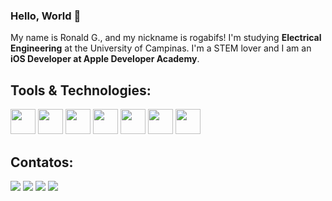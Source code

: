 ### Hello, World 👋

My name is Ronald G., and my nickname is rogabifs! I'm studying **Electrical Engineering** at the University of Campinas. I'm a STEM lover and I am an **iOS Developer at Apple Developer Academy**.

## Tools & Technologies:

<img loading="lazy" src="https://cdn.jsdelivr.net/gh/devicons/devicon/icons/python/python-original.svg" widith = "40" height ="40"/>  <img loading="lazy" src="https://cdn.jsdelivr.net/gh/devicons/devicon/icons/numpy/numpy-original.svg" widith = "40" height ="40"/>  <img loading="lazy" src="https://cdn.jsdelivr.net/gh/devicons/devicon/icons/c/c-original.svg" widith = "40" height ="40"/>  <img loading="lazy" src="https://cdn.jsdelivr.net/gh/devicons/devicon/icons/swift/swift-original.svg" widith = "40" height ="40"/>  <img loading="lazy" src="https://cdn.jsdelivr.net/gh/devicons/devicon/icons/xcode/xcode-original.svg" widith = "40" height ="40"/>  <img loading="lazy" src="https://cdn.jsdelivr.net/gh/devicons/devicon/icons/vscode/vscode-original.svg" widith = "40" height ="40"/>  <img loading="lazy" src="https://cdn.jsdelivr.net/gh/devicons/devicon/icons/figma/figma-original.svg" widith = "40" height ="40"/>

## Contatos:

<div>
<a href="https://www.linkedin.com/in/ronald-gabriel-814b45290" target="_blank"><img loading="lazy" src="https://img.shields.io/badge/-LinkedIn-%230077B5?style=for-the-badge&logo=linkedin&logoColor=white" target="_blank"></a>
<a href="https://x.com/eudlanor?s=11" target="_blank"><img loading="lazy" src="https://img.shields.io/badges/x-formerly-twitter-url"></a>
<a href="https://instagram.com/ro_gabrielfs?igshid=NzZlODBkYWE4Ng==" target="_blank"><img loading="lazy" src="https://img.shields.io/badge/-Instagram-%23E4405F?style=for-the-badge&logo=instagram&logoColor=white" target="_blank"></a>
<a href = "mailto:ronaldgabrielfs@gmail.com"><img loading="lazy" src="https://img.shields.io/badge/Gmail-D14836?style=for-the-badge&logo=gmail&logoColor=white" target="_blank"></a>   
</div>

          
          
          

<!--
**rogabifs/rogabifs** is a ✨ _special_ ✨ repository because its `README.md` (this file) appears on your GitHub profile.

Here are some ideas to get you started:

- 🔭 I’m currently working on ...
- 🌱 I’m currently learning ...
- 👯 I’m looking to collaborate on ...
- 🤔 I’m looking for help with ...
- 💬 Ask me about ...
- 📫 How to reach me: ...
- 😄 Pronouns: ...
- ⚡ Fun fact: ...
-->
